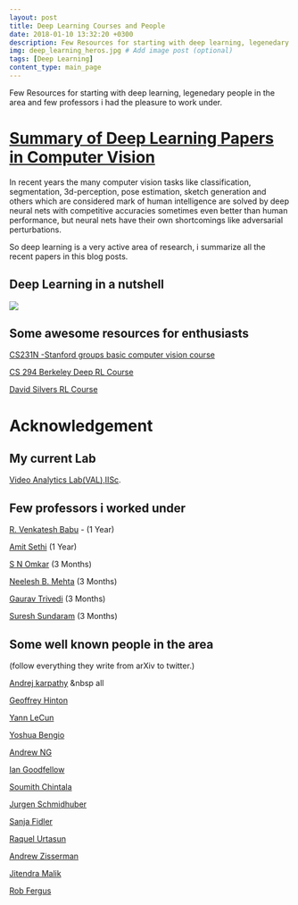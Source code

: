 ```yaml
---
layout: post
title: Deep Learning Courses and People 
date: 2018-01-10 13:32:20 +0300
description: Few Resources for starting with deep learning, legenedary people in the area and few professors i had the pleasure to work under.
img: deep_learning_heros.jpg # Add image post (optional)
tags: [Deep Learning]
content_type: main_page
---
```


Few Resources for starting with deep learning, legenedary people in the area and few professors i had the pleasure to work under.


# [Summary of Deep Learning Papers in Computer Vision](https://krishnacodes.github.io/)



In recent years the many computer vision tasks like classification, segmentation, 3d-perception, pose estimation, sketch generation and others which are considered mark of human intelligence are solved by deep neural nets with competitive accuracies sometimes even better than human performance, but neural nets have their own shortcomings like adversarial perturbations.

So deep learning is a very active area of research, i summarize all the recent papers in this blog posts.

## Deep Learning in a nutshell
![](https://github.com/krishnacodes/krishnacodes.github.io/blob/master/assets/img/quotebengio.png?raw=true)

## Some awesome resources for enthusiasts

[CS231N -Stanford groups basic computer vision course](http://cs231n.stanford.edu/)

[CS 294 Berkeley Deep RL Course](http://rll.berkeley.edu/deeprlcourse/)

[David Silvers RL Course](http://www0.cs.ucl.ac.uk/staff/d.silver/web/Teaching.html)

# Acknowledgement

## My current Lab 
[Video Analytics Lab(VAL),IISc](http://val.serc.iisc.ernet.in/valweb/).

## Few professors i worked under 
[R. Venkatesh Babu](https://scholar.google.co.in/citations?user=cVg7HrEAAAAJ&hl=en) - (1 Year)

[Amit Sethi](https://www.ee.iitb.ac.in/web/people/faculty/home/asethi) (1 Year)

[S N Omkar](https://scholar.google.co.in/citations?user=3bC5WuQAAAAJ) (3 Months)

[Neelesh B. Mehta](https://scholar.google.co.in/citations?user=tnulwREAAAAJ) (3 Months)

[Gaurav Trivedi](https://www.iitg.ernet.in/eee/gaurav.html) (3 Months)

[Suresh Sundaram](https://www.iitg.ernet.in/eee/suresh.html) (3 Months)



## Some well known people in the area
(follow everything they write from arXiv to twitter.) 

[Andrej karpathy](http://cs.stanford.edu/people/karpathy/) &nbsp all

[Geoffrey Hinton](http://www.cs.toronto.edu/~hinton/)

[Yann LeCun](http://yann.lecun.com/)

[Yoshua Bengio](http://www.iro.umontreal.ca/~bengioy/yoshua_en/)

[Andrew NG](http://www.andrewng.org/)

[Ian Goodfellow](https://twitter.com/goodfellow_ian?lang=en)

[Soumith Chintala](https://research.fb.com/people/chintala-soumith/)

[Jurgen Schmidhuber ](http://people.idsia.ch/~juergen/)

[Sanja Fidler](http://www.cs.utoronto.ca/~fidler/)

[Raquel Urtasun](http://www.cs.toronto.edu/~urtasun/)

[Andrew Zisserman](https://www.robots.ox.ac.uk/~az/)

[Jitendra Malik](https://people.eecs.berkeley.edu/~malik/)

[Rob Fergus](https://cs.nyu.edu/~fergus/pmwiki/pmwiki.php)
